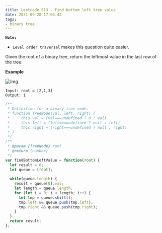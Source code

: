 ```yaml
---
title: Leetcode 513 - Find bottom left tree value
date: 2021-09-28 17:03:42
tags:
- binary tree
---
```

**`Note:`**
- `Level order traversal` makes this question quite easier.

Given the root of a binary tree, return the leftmost value in the last row of the tree.

**Example**

![img](https://assets.leetcode.com/uploads/2020/12/14/tree1.jpg)
```
Input: root = [2,1,3]
Output: 1
```

```javascript
/**
 * Definition for a binary tree node.
 * function TreeNode(val, left, right) {
 *     this.val = (val===undefined ? 0 : val)
 *     this.left = (left===undefined ? null : left)
 *     this.right = (right===undefined ? null : right)
 * }
 */
/**
 * @param {TreeNode} root
 * @return {number}
 */
var findBottomLeftValue = function(root) {
  let result = 0;
  let queue = [root];
  
  while(queue.length) {
    result = queue[0].val;
    let length = queue.length;
    for (let i = 0; i < length; i++) {
      let tmp = queue.shift();
      tmp.left && queue.push(tmp.left);
      tmp.right && queue.push(tmp.right);
    }
  }
  return result;
};
```
